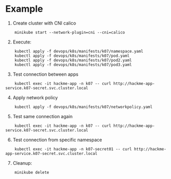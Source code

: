 # Example

1. Create cluster with CNI calico
```shell
    minikube start --network-plugin=cni --cni=calico
```

2. Execute:
```shell
    kubectl apply -f devops/k8s/manifests/k07/namespace.yaml
    kubectl apply -f devops/k8s/manifests/k07/pod.yaml
    kubectl apply -f devops/k8s/manifests/k07/pod2.yaml
    kubectl apply -f devops/k8s/manifests/k07/pod3.yaml
```

3. Test connection between apps
```shell
    kubectl exec -it hackme-app -n k07 -- curl http://hackme-app-service.k07-secret.svc.cluster.local
```

4. Apply network policy
```shell
    kubectl apply -f devops/k8s/manifests/k07/networkpolicy.yaml
```

5. Test same connection again
```shell
    kubectl exec -it hackme-app -n k07 -- curl http://hackme-app-service.k07-secret.svc.cluster.local
```

6. Test connection from specific namespace
```shell
    kubectl exec -it hackme-app -n k07-secret01 -- curl http://hackme-app-service.k07-secret.svc.cluster.local
```

7. Cleanup:
```shell
    minikube delete
```
